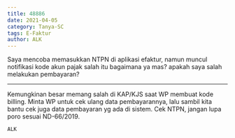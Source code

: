 ```yaml
---
title: 48886
date: 2021-04-05
category: Tanya-SC
tags: E-Faktur
author: ALK
---
```


Saya mencoba memasukkan NTPN di aplikasi efaktur, namun muncul notifikasi kode akun pajak salah itu bagaimana ya mas? apakah saya salah melakukan pembayaran?

---

Kemungkinan besar memang salah di KAP/KJS saat WP membuat kode billing. Minta WP untuk cek ulang data pembayarannya, lalu sambil kita bantu cek juga data pembayaran yg ada di sistem. Cek NTPN, jangan lupa poro sesuai ND-66/2019.

`ALK`
